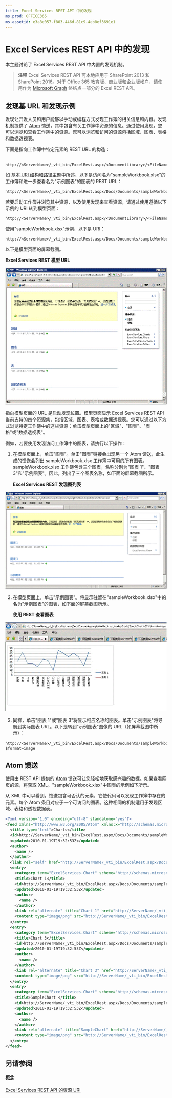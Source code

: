 ```yaml
---
title: Excel Services REST API 中的发现
ms.prod: OFFICE365
ms.assetid: e3a8e057-f803-446d-81c9-4eb8ef3691e1
---
```



# Excel Services REST API 中的发现

本主题讨论了 Excel Services REST API 中内置的发现机制。
  
    
    


> **注释**
> Excel Services REST API 可本地应用于 SharePoint 2013 和 SharePoint 2016。对于 Office 365 教育版、商业版和企业版帐户，请使用作为  [Microsoft Graph](http://graph.microsoft.io/zh-cn/docs/api-reference/v1.0/resources/excel
) 终结点一部分的 Excel REST API。
  
    
    


## 发现基 URL 和发现示例

发现让开发人员和用户能够以手动或编程方式发现工作簿的相关信息和内容。发现机制提供了  [Atom](http://tools.ietf.org/html/rfc4287) 馈送，其中包含有关工作簿中资源的信息。通过使用发现，您可以浏览和查看工作簿中的资源。您可以浏览和访问的资源包括区域、图表、表格和数据透视表。
  
    
    
下面是指向工作簿中特定元素的 REST URL 的构造：
  
    
    



```

http://<ServerName>/_vti_bin/ExcelRest.aspx/<DocumentLibrary>/<FileName>/<ResourceLocation>
```

如 [基本 URI 结构和路径](basic-uri-structure-and-path.md)主题中所述，以下是访问名为"sampleWorkbook.xlsx"的工作簿和进一步查看名为"示例图表"的图表的 REST URL：
  
    
    



```
http://<ServerName>/_vti_bin/ExcelRest.aspx/Docs/Documents/sampleWorkbook.xlsx/model/Charts('SampleChart')
```

若要启动工作簿并浏览其中资源，以及使用发现来查看资源，请通过使用遵循以下示例的 URI 转到模型页面：
  
    
    



```
http://<ServerName>/_vti_bin/ExcelRest.aspx/<DocumentLibrary>/<FileName>/model
```

使用"sampleWorkbook.xlsx"示例，以下是 URI：
  
    
    



```
http://<ServerName>/_vti_bin/ExcelRest.aspx/Docs/Documents/sampleWorkbook.xlsx/model
```

以下是模型页面的屏幕截图。
  
    
    

**Excel Services REST 模型 URL**

  
    
    

  
    
    
![Excel Services REST 模型 URL](images/SharePointServer14Con_XLSvcs_RESTModel.gif)
  
    
    
指向模型页面的 URL 是启动发现位置。模型页面显示 Excel Services REST API 当前支持的四个资源集，包括区域、图表、表格或数据透视表。您可以通过以下方式浏览特定工作簿中的这些资源：单击模型页面上的"区域"、"图表"、"表格"或"数据透视表"。
  
    
    
例如，若要使用发现访问工作簿中的图表，请执行以下操作：
  
    
    

  
    
    

1. 在模型页面上，单击"图表"。单击"图表"链接会出现另一个 Atom 馈送，此生成的馈送会列出 sampleWorkbook.xlsx 工作簿中可用的所有图表。sampleWorkbook.xlsx 工作簿包含三个图表，名称分别为"图表 1"、"图表 3"和"示例图表"。因此，列出了三个图表名称，如下面的屏幕截图所示。
    
   **Excel Services REST 发现图列表**

  

![Excel Services REST 发现图列表](images/19126dce-b896-4623-8686-92f2fa807283.gif)
  

  

  
2. 在模型页面上，单击"示例图表"。将显示驻留在"sampleWorkbook.xlsx"中的名为"示例图表"的图表，如下面的屏幕截图所示。
    
   **使用 REST 查看图表**

  

![使用 REST 查看图表](images/11734dcf-1b57-40cc-b1e8-8b10b7e5d5cb.gif)
  

  

  
3. 同样，单击"图表 1"或"图表 3"将显示相应名称的图表。单击"示例图表"将导航到实际图表 URL。以下是转到"示例图表"图像的 URL（如屏幕截图中所示）：
    
  ```
  http://<ServerName>/_vti_bin/ExcelRest.aspx/Docs/Documents/sampleWorkbook.xlsx/model/Charts('SampleChart%20')?$format=image
  ```


## Atom 馈送

使用由 REST API 提供的  [Atom](http://tools.ietf.org/html/rfc4287) 馈送可让您轻松地获取感兴趣的数据。如果查看网页的源，将获取 XML。"sampleWorkbook.xlsx"中图表的示例如下所示。
  
    
    
从 XML 中可以看到，馈送包含可否认的元素，它使代码可以发现工作簿中存在的元素。每个 Atom 条目对应于一个可访问的图表。这种相同的机制适用于发现区域、表格和透视数据表。
  
    
    



```XML
<?xml version="1.0" encoding="utf-8" standalone="yes"?>
<feed xmlns="http://www.w3.org/2005/Atom" xmlns:x="http://schemas.microsoft.com/office/2008/07/excelservices/rest" xmlns:d="http://schemas.microsoft.com/ado/2007/08/dataservice" xmlns:m="http://schemas.microsoft.com/ado/2007/08/dataservices/metadata">
  <title type="text">Charts</title>
  <id>http://ServerName/_vti_bin/ExcelRest.aspx/Docs/Documents/sampleWorkbook.xlsx/model/Charts</id>
  <updated>2010-01-19T19:32:53Z</updated>
  <author>
    <name />
  </author>
  <link rel="self" href="http://ServerName/_vti_bin/ExcelRest.aspx/Docs/Documents/sampleWorkbook.xlsx/model/Charts?$format=atom" title="Charts" />
  <entry>
    <category term="ExcelServices.Chart" scheme="http://schemas.microsoft.com/ado/2007/08/dataservices/scheme" />
    <title>Chart 1</title>
    <id>http://ServerName/_vti_bin/ExcelRest.aspx/Docs/Documents/sampleWorkbook.xlsx/model/Charts('Chart%201')</id>
    <updated>2010-01-19T19:32:53Z</updated>
    <author>
      <name />
    </author>
    <link rel="alternate" title="Chart 1" href="http://ServerName/_vti_bin/ExcelRest.aspx/Docs/Documents/sampleWorkbook.xlsx/model/Charts('Chart%201')?$format=image" />
    <content type="image/png" src="http://ServerName/_vti_bin/ExcelRest.aspx/Docs/Documents/sampleWorkbook.xlsx/model/Charts('Chart%201')?$format=image" />
  </entry>
  <entry>
    <category term="ExcelServices.Chart" scheme="http://schemas.microsoft.com/ado/2007/08/dataservices/scheme" />
    <title>Chart 3</title>
    <id>http://ServerName/_vti_bin/ExcelRest.aspx/Docs/Documents/sampleWorkbook.xlsx/model/Charts('Chart%203')</id>
    <updated>2010-01-19T19:32:53Z</updated>
    <author>
      <name />
    </author>
    <link rel="alternate" title="Chart 3" href="http://ServerName/_vti_bin/ExcelRest.aspx/Docs/Documents/sampleWorkbook.xlsx/model/Charts('Chart%203')?$format=image" />
    <content type="image/png" src="http://ServerName/_vti_bin/ExcelRest.aspx/Docs/Documents/sampleWorkbook.xlsx/model/Charts('Chart%203')?$format=image" />
  </entry>
  <entry>
    <category term="ExcelServices.Chart" scheme="http://schemas.microsoft.com/ado/2007/08/dataservices/scheme" />
    <title>SampleChart </title>
    <id>http://ServerName/_vti_bin/ExcelRest.aspx/Docs/Documents/sampleWorkbook.xlsx/model/Charts('SampleChart%20')</id>
    <updated>2010-01-19T19:32:53Z</updated>
    <author>
      <name />
    </author>
    <link rel="alternate" title="SampleChart" href="http://ServerName/_vti_bin/ExcelRest.aspx/Docs/Documents/sampleWorkbook.xlsx/model/Charts('SampleChart%20')?$format=image" />
    <content type="image/png" src="http://ServerName/_vti_bin/ExcelRest.aspx/Docs/Documents/sampleWorkbook.xlsx/model/Charts('SampleChart%20')?$format=image" />
  </entry>
</feed>
```


## 另请参阅


#### 概念


  
    
    
 [Excel Services REST API 的资源 URI](resources-uri-for-excel-services-rest-api.md)
